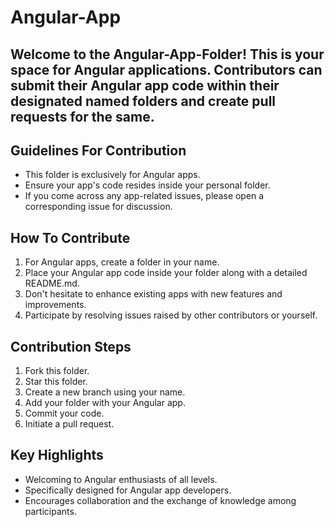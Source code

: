 # Angular-App
## Welcome to the Angular-App-Folder! This is your space for Angular applications. Contributors can submit their Angular app code within their designated named folders and create pull requests for the same.
## Guidelines For Contribution
- This folder is exclusively for Angular apps.
- Ensure your app's code resides inside your personal folder.
- If you come across any app-related issues, please open a corresponding issue for discussion.
## How To Contribute
1. For Angular apps, create a folder in your name.
2. Place your Angular app code inside your folder along with a detailed README.md.
3. Don't hesitate to enhance existing apps with new features and improvements.
4. Participate by resolving issues raised by other contributors or yourself.
## Contribution Steps
1. Fork this folder.
2. Star this folder.
3. Create a new branch using your name.
4. Add your folder with your Angular app.
5. Commit your code.
6. Initiate a pull request.
## Key Highlights
- Welcoming to Angular enthusiasts of all levels.
- Specifically designed for Angular app developers.
- Encourages collaboration and the exchange of knowledge among participants.
